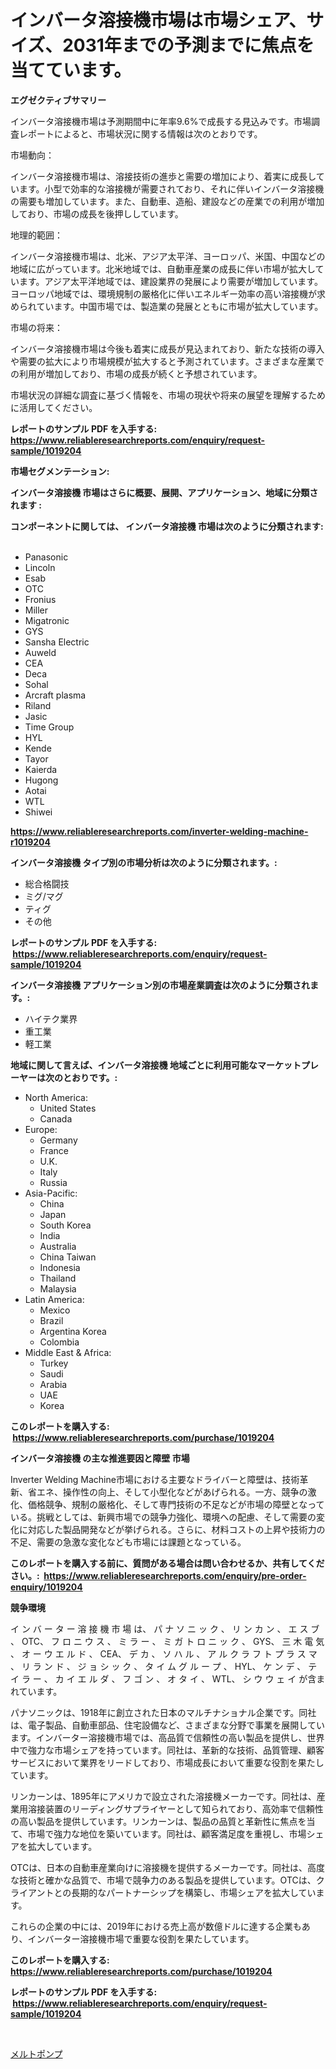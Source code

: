 <p><h1>インバータ溶接機市場は市場シェア、サイズ、2031年までの予測までに焦点を当てています。</h1></p><p><strong>エグゼクティブサマリー</strong></p>
<p><p>インバータ溶接機市場は予測期間中に年率9.6%で成長する見込みです。市場調査レポートによると、市場状況に関する情報は次のとおりです。</p><p>市場動向：</p><p>インバータ溶接機市場は、溶接技術の進歩と需要の増加により、着実に成長しています。小型で効率的な溶接機が需要されており、それに伴いインバータ溶接機の需要も増加しています。また、自動車、造船、建設などの産業での利用が増加しており、市場の成長を後押ししています。</p><p>地理的範囲：</p><p>インバータ溶接機市場は、北米、アジア太平洋、ヨーロッパ、米国、中国などの地域に広がっています。北米地域では、自動車産業の成長に伴い市場が拡大しています。アジア太平洋地域では、建設業界の発展により需要が増加しています。ヨーロッパ地域では、環境規制の厳格化に伴いエネルギー効率の高い溶接機が求められています。中国市場では、製造業の発展とともに市場が拡大しています。</p><p>市場の将来：</p><p>インバータ溶接機市場は今後も着実に成長が見込まれており、新たな技術の導入や需要の拡大により市場規模が拡大すると予測されています。さまざまな産業での利用が増加しており、市場の成長が続くと予想されています。</p><p>市場状況の詳細な調査に基づく情報を、市場の現状や将来の展望を理解するために活用してください。</p></p>
<p><strong>レポートのサンプル PDF を入手する: <a href="https://www.reliableresearchreports.com/enquiry/request-sample/1019204">https://www.reliableresearchreports.com/enquiry/request-sample/1019204</a></strong></p>
<p><strong>市場セグメンテーション:</strong></p>
<p><strong> インバータ溶接機 市場はさらに概要、展開、アプリケーション、地域に分類されます :</strong></p>
<p><strong>コンポーネントに関しては、 インバータ溶接機 市場は次のように分類されます: &nbsp;</strong></p>
<p><ul><li>Panasonic</li><li>Lincoln</li><li>Esab</li><li>OTC</li><li>Fronius</li><li>Miller</li><li>Migatronic</li><li>GYS</li><li>Sansha Electric</li><li>Auweld</li><li>CEA</li><li>Deca</li><li>Sohal</li><li>Arcraft plasma</li><li>Riland</li><li>Jasic</li><li>Time Group</li><li>HYL</li><li>Kende</li><li>Tayor</li><li>Kaierda</li><li>Hugong</li><li>Aotai</li><li>WTL</li><li>Shiwei</li></ul></p>
<p><strong><a href="https://www.reliableresearchreports.com/inverter-welding-machine-r1019204">https://www.reliableresearchreports.com/inverter-welding-machine-r1019204</a></strong></p>
<p><strong> インバータ溶接機 タイプ別の市場分析は次のように分類されます。:</strong></p>
<p><ul><li>総合格闘技</li><li>ミグ/マグ</li><li>ティグ</li><li>その他</li></ul></p>
<p><strong>レポートのサンプル PDF を入手する: &nbsp;<a href="https://www.reliableresearchreports.com/enquiry/request-sample/1019204">https://www.reliableresearchreports.com/enquiry/request-sample/1019204</a></strong></p>
<p><strong> インバータ溶接機 アプリケーション別の市場産業調査は次のように分類されます。:</strong></p>
<p><ul><li>ハイテク業界</li><li>重工業</li><li>軽工業</li></ul></p>
<p><strong>地域に関して言えば、インバータ溶接機 地域ごとに利用可能なマーケットプレーヤーは次のとおりです。:</strong></p>
<p><ul>
    <li>
        North America:
        <ul>
            <li>United States</li>
            <li>Canada</li>
        </ul>
    </li>
    <li>
        Europe:
        <ul>
            <li>Germany</li>
            <li>France</li>
            <li>U.K.</li>
            <li>Italy</li>
            <li>Russia</li>
        </ul>
    </li>
    <li>
        Asia-Pacific:
        <ul>
            <li>China</li>
            <li>Japan</li>
            <li>South Korea</li>
            <li>India</li>
            <li>Australia</li>
            <li>China Taiwan</li>
            <li>Indonesia</li>
            <li>Thailand</li>
            <li>Malaysia</li>
        </ul>
    </li>
    <li>
        Latin America:
        <ul>
            <li>Mexico</li>
            <li>Brazil</li>
            <li>Argentina Korea</li>
            <li>Colombia</li>
        </ul>
    </li>
    <li>
        Middle East & Africa:
        <ul>
            <li>Turkey</li>
            <li>Saudi</li>
            <li>Arabia</li>
            <li>UAE</li>
            <li>Korea</li>
        </ul>
    </li>
    </ul></p>
<p><strong>このレポートを購入する: &nbsp;<a href="https://www.reliableresearchreports.com/purchase/1019204">https://www.reliableresearchreports.com/purchase/1019204</a></strong></p>
<p><strong>インバータ溶接機 の主な推進要因と障壁 市場</strong></p>
<p><p>Inverter Welding Machine市場における主要なドライバーと障壁は、技術革新、省エネ、操作性の向上、そして小型化などがあげられる。一方、競争の激化、価格競争、規制の厳格化、そして専門技術の不足などが市場の障壁となっている。挑戦としては、新興市場での競争力強化、環境への配慮、そして需要の変化に対応した製品開発などが挙げられる。さらに、材料コストの上昇や技術力の不足、需要の急激な変化なども市場には課題となっている。</p></p>
<p><strong>このレポートを購入する前に、質問がある場合は問い合わせるか、共有してください。:&nbsp; <a href="https://www.reliableresearchreports.com/enquiry/pre-order-enquiry/1019204">https://www.reliableresearchreports.com/enquiry/pre-order-enquiry/1019204</a></strong></p>
<p><strong>競争環境</strong></p>
<p><p>イ ン バ ー タ ー 溶 接 機 市 場 は、 パ ナ ソ ニ ッ ク 、 リ ン カ ン 、 エ ス ブ 、 OTC、 フ ロ ニ ウ ス 、 ミ ラ ー 、 ミ ガ ト ロ ニ ッ ク 、 GYS、 三 木 電 気 、 オ ー ウ エ ル ド 、 CEA、 デ カ 、 ソ ハ ル 、 ア ル ク ラ フ ト プ ラ ス マ 、 リ ラ ン ド 、 ジ ョ シ ッ ク 、 タ イ ム グ ル ー プ 、 HYL、 ケ ン デ 、 テ イ ラ ー 、 カ イ エ ル ダ 、 フ ゴ ン 、 オ タ イ 、 WTL、 シ ウ ウ ェ イ が含まれています。</p><p>パナソニックは、1918年に創立された日本のマルチナショナル企業です。同社は、電子製品、自動車部品、住宅設備など、さまざまな分野で事業を展開しています。インバーター溶接機市場では、高品質で信頼性の高い製品を提供し、世界中で強力な市場シェアを持っています。同社は、革新的な技術、品質管理、顧客サービスにおいて業界をリードしており、市場成長において重要な役割を果たしています。</p><p>リンカーンは、1895年にアメリカで設立された溶接機メーカーです。同社は、産業用溶接装置のリーディングサプライヤーとして知られており、高効率で信頼性の高い製品を提供しています。リンカーンは、製品の品質と革新性に焦点を当て、市場で強力な地位を築いています。同社は、顧客満足度を重視し、市場シェアを拡大しています。</p><p>OTCは、日本の自動車産業向けに溶接機を提供するメーカーです。同社は、高度な技術と確かな品質で、市場で競争力のある製品を提供しています。OTCは、クライアントとの長期的なパートナーシップを構築し、市場シェアを拡大しています。</p><p>これらの企業の中には、2019年における売上高が数億ドルに達する企業もあり、インバーター溶接機市場で重要な役割を果たしています。</p></p>
<p><strong>このレポートを購入する: &nbsp; <a href="https://www.reliableresearchreports.com/purchase/1019204">https://www.reliableresearchreports.com/purchase/1019204</a></strong></p>
<p><strong>レポートのサンプル PDF を入手する: &nbsp;<a href="https://www.reliableresearchreports.com/enquiry/request-sample/1019204">https://www.reliableresearchreports.com/enquiry/request-sample/1019204</a></strong><strong></strong></p>
<p>&nbsp;</p>
<p><p><a href="https://github.com/Sophiaard2003/Market-Research-Report-List-1/blob/main/561666619567.md">メルトポンプ</a></p></p>